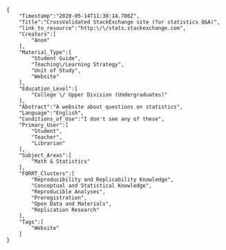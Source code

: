 
    {
        "Timestamp":"2020-05-14T11:38:14.786Z",
        "Title":"CrossValidated StackExchange site (for statistics Q&A)",
        "link_to_resource":"http:\/\/stats.stackexchange.com",
        "Creators":[
            "Anon"
        ],
        "Material_Type":[
            "Student Guide",
            "Teaching\/Learning Strategy",
            "Unit of Study",
            "Website"
        ],
        "Education_Level":[
            "College \/ Upper Division (Undergraduates)"
        ],
        "Abstract":"A website about questions on statistics",
        "Language":"English",
        "Conditions_of_Use":"I don't see any of these",
        "Primary_User":[
            "Student",
            "Teacher",
            "Librarian"
        ],
        "Subject_Areas":[
            "Math & Statistics"
        ],
        "FORRT_Clusters":[
            "Reproducibility and Replicability Knowledge",
            "Conceptual and Statistical Knowledge",
            "Reproducible Analyses",
            "Preregistration",
            "Open Data and Materials",
            "Replication Research"
        ],
        "Tags":[
            "Website"
        ]
    }
